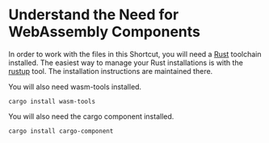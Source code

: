 # Understand the Need for WebAssembly Components

In order to work with the files in this Shortcut, you will need a
[Rust](https://www.rust-lang.org) toolchain installed. The easiest way
to manage your Rust installations is with the
[rustup](https://rustup.rs) tool. The installation instructions are
maintained there.

You will also need wasm-tools installed.

```console
cargo install wasm-tools
```

You will also need the cargo component installed.

```console
cargo install cargo-component
```
